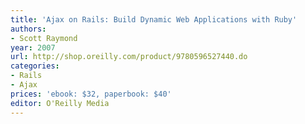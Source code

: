 ```yaml
---
title: 'Ajax on Rails: Build Dynamic Web Applications with Ruby'
authors:
- Scott Raymond
year: 2007
url: http://shop.oreilly.com/product/9780596527440.do
categories:
- Rails
- Ajax
prices: 'ebook: $32, paperbook: $40'
editor: O'Reilly Media
---
```

